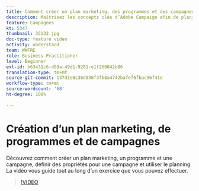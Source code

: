 ```yaml
---
title: Comment créer un plan marketing, des programmes et des campagnes
description: Maîtrisez les concepts clés d’Adobe Campaign afin de planifier, d’exécuter et de mesurer efficacement les campagnes marketing cross-canal.
feature: Campagnes
kt: 5347
thumbnail: 35132.jpg
doc-type: feature video
activity: understand
team: WWFRE
role: Business Practitioner
level: Beginner
exl-id: b63431c6-d09a-49d1-9281-e1f260842b86
translation-type: tm+mt
source-git-commit: 137d1e0c36d038f3fb8a4742bafef6fbac96f41d
workflow-type: tm+mt
source-wordcount: '68'
ht-degree: 100%

---
```


# Création d’un plan marketing, de programmes et de campagnes

Découvrez comment créer un plan marketing, un programme et une campagne, définir des propriétés pour une campagne et utiliser le planning.
La vidéo vous guide tout au long d’un exercice que vous pouvez effectuer.

>[!VIDEO](https://video.tv.adobe.com/v/35132?quality=12)
